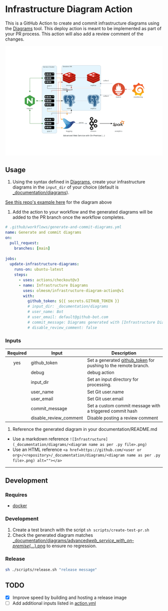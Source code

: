# Infrastructure Diagram Action

This is a GitHub Action to create and commit infrastructure diagrams using the [Diagrams](https://diagrams.mingrammer.com/) tool. This deploy action is meant to be implemented as part of your PR process. This action will also add a review comment of the changes.

![Sample of Generated Infrastructure](<_documentation/diagrams/advanced_web_service_with_on-premise_(...).png>)

## Usage

1. Using the syntax defined in [Diagrams](https://diagrams.mingrammer.com/), create your infrastructure diagrams in the `input_dir` of your choice (default is [\_documentation/diagrams](_documentation/diagrams)).

  [See this repo's example here](_documentation/diagrams/diagram.example.py) for the diagram above

1. Add the action to your workflow and the generated diagrams will be added to the PR branch once the workflow completes.

  ```yaml
  # .github/workflows/generate-and-commit-diagrams.yml
  name: Generate and commit diagrams
  on:
    pull_request:
      branches: [main]

  jobs:
    update-infrastructure-diagrams:
      runs-on: ubuntu-latest
      steps:
        - uses: actions/checkout@v3
        - name: Infrastructure Diagrams
          uses: olmesm/infrastructure-diagram-action@v1
          with:
            github_token: ${{ secrets.GITHUB_TOKEN }}
            # input_dir: _documentation/diagrams
            # user_name: Bot
            # user_email: default@github-bot.com
            # commit_message: Diagrams generated with [Infrastructure Diagram Action](https://github.com/olmesm/infrastructure-diagram-action)
            # disable_review_comment: false
  ```

  ### Inputs

  | Required | Input                  | Description                                                      |
  | :------: | ---------------------- | ---------------------------------------------------------------- |
  |   yes    | github_token           | Set a generated [github_token] for pushing to the remote branch. |
  |          | debug                  | debug action                                                     |
  |          | input_dir              | Set an input directory for processing.                           |
  |          | user_name              | Set Git user.name                                                |
  |          | user_email             | Set Git user.email                                               |
  |          | commit_message         | Set a custom commit message with a triggered commit hash         |
  |          | disable_review_comment | Disable posting a review comment                                 |

1. Reference the generated diagram in your documentation/README.md

  - Use a markdown reference `![Infrastructure](_documentation/diagrams/<diagram name as per .py file>.png)`
  - Use an HTML reference `<a href=https://github.com/<user or org>/<repository>/_documentation/diagrams/<diagram name as per .py file>.png) alt=""></a>`
  
---

## Development

### Requires

- [docker](https://docker.com)

### Development

1. Create a test branch with the script `sh scripts/create-test-pr.sh`
1. Check the generated diagram matches [\_documentation/diagrams/advanced*web_service_with_on-premise*(...).png](<_documentation/diagrams/advanced_web_service_with_on-premise_(...).png>) to ensure no regression.

### Release

```bash
sh ./scripts/release.sh "release message"
```

## TODO

- [x] Improve speed by building and hosting a release image
- [ ] Add additional inputs listed in [action.yml](action.yml)

<!-- MARKDOWN REFERENCES -->

[github_token]: https://docs.github.com/en/actions/security-guides/automatic-token-authentication
